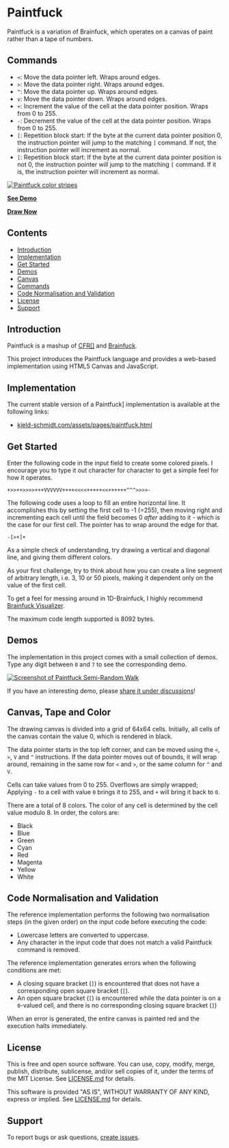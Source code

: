 Paintfuck
=====

Paintfuck is a variation of Brainfuck, which operates on a canvas of paint
rather than a tape of numbers.

## Commands

- `<`: Move the data pointer left. Wraps around edges.
- `>`: Move the data pointer right. Wraps around edges.
- `^`: Move the data pointer up. Wraps around edges.
- `v`: Move the data pointer down. Wraps around edges.
- `+`: Increment the value of the cell at the data pointer position. Wraps from 0 to 255.
- `-`: Decrement the value of the cell at the data pointer position. Wraps from 0 to 255.
- `[`: Repetition block start: If the byte at the current data pointer position
  0, the instruction pointer will jump to the matching `]` command. If not, the 
  instruction pointer will increment as normal.
- `[`: Repetition block start: If the byte at the current data pointer position
  is not 0, the instruction pointer will jump to the matching `[` command. If 
  it is, the instruction pointer will increment as normal.

[![Paintfuck color stripes][IMG0]][DEMO1]

**[See Demo][DEMO1]**

**[Draw Now][DRAW1]**


Contents
--------

* [Introduction](#introduction)
* [Implementation](#implementation)
* [Get Started](#get-started)
* [Demos](#demos)
* [Canvas](#canvas-tape-and-color)
* [Commands](#commands)
* [Code Normalisation and Validation](#code-normalisation-and-validation)
* [License](#license)
* [Support](#support)


Introduction
------------

Paintfuck is a mashup of [CFR\[\]](https://susam.net/cfr.html#) and 
[Brainfuck](https://en.wikipedia.org/wiki/Brainfuck).

This project introduces the Paintfuck language and provides a web-based
implementation using HTML5 Canvas and JavaScript.


Implementation
--------------

The current stable version of a Paintfuck] implementation is available at
the following links:

* [kjeld-schmidt.com/assets/pages/paintfuck.html][DRAW1]

[DRAW1]: https://kjeld-schmidt.com/assets/pages/paintfuck.html

[DEMO1]: https://kjeld-schmidt.com/assets/pages/paintfuck.html#VlZWVj4rKysrKysrWzwrKysrKysrKz4tXTxbPj4+KysrKysrK1s8KysrKysrKys+LV1eW1YrXi1dVitbWz5dPFstPis+Kzw8XT4+Wy08PCs+Pl08K1s8XT4tXTw8LVstViteXVZd
[DEMO3]: https://kjeld-schmidt.com/assets/pages/paintfuck.html#Pj4+Pj4rPDw8PDw8LVstWz4tPCs+XStWPitWPitWPFs+LTwrPl0rVjwrVjwrXQ==

[IMG0]: https://kjeld-schmidt.com/assets/images/paintfuck/demo-1.png
[IMG3]: https://kjeld-schmidt.com/assets/images/paintfuck/demo-6.png


Get Started
-----------

Enter the following code in the input field to create some colored pixels. 
I encourage you to type it out character for character to get a simple feel for
how it operates.

```
+>>++>>>>+++VVVVVV++++<<<<+++++<<++++++^^^>>>>-
```

The following code uses a loop to fill an entire horizontal line. It 
accomplishes this by setting the first cell to -1 (=255), then moving right and 
incrementing each cell until the field becomes 0 _after_ adding to it - which is
the case for our first cell. The pointer has to wrap around the edge for that.

```
-[>+]+
```

As a simple check of understanding, try drawing a vertical and diagonal line, 
and giving them different colors.

As your first challenge, try to think about how you can create a line segment of 
arbitrary length, i.e. 3, 10 or 50 pixels, making it dependent only on the value
of the first cell.

To get a feel for messing around in 1D-Brainfuck, I highly recommend 
[Brainfuck Visualizer](https://ashupk.github.io/Brainfuck/brainfuck-visualizer-master/index.html#).

The maximum code length supported is 8092 bytes.


Demos
-----

The implementation in this project comes with a small collection of
demos.  Type any digit between `0` and `7` to see the corresponding
demo. 

[![Screenshot of Paintfuck Semi-Random Walk][IMG3]][DEMO3]

If you have an interesting demo, please
[share it under discussions][SHOW-AND-TELL]!


Canvas, Tape and Color
------

The drawing canvas is divided into a grid of 64x64 cells. Initially, all
cells of the canvas contain the value 0, which is rendered in black.

The data pointer starts in the top left corner, and can be moved using the `<`, 
`>`, `V` and `^` instructions. If the data pointer moves out of bounds, it will
wrap around, remaining in the same row for `<` and `>`, or the same column for 
`^` and `V`.

Cells can take values from 0 to 255. Overflows are simply wrapped; Applying `-`
to a cell with value `0` brings it to 255, and `+` will bring it back to `0`. 

There are a total of 8 colors. The color of any cell is determined by the cell 
value modulo 8. In order, the colors are:  

- Black
- Blue
- Green
- Cyan
- Red
- Magenta
- Yellow
- White


Code Normalisation and Validation
---------------------------------

The reference implementation performs the following two normalisation
steps (in the given order) on the input code before executing the
code:

- Lowercase letters are converted to uppercase.
- Any character in the input code that does not match a valid Paintfuck
  command is removed.

The reference implementation generates errors when the following conditions are met:

- A closing square bracket (`]`) is encountered that does not have a
  corresponding open square bracket (`[`).
- An open square bracket (`[`) is encountered while the data pointer is on a 
  `0`-valued cell, and there is no corresponding closing square bracket (`]`)

When an error is generated, the entire canvas is painted red and the
execution halts immediately.

License
-------

This is free and open source software.  You can use, copy, modify,
merge, publish, distribute, sublicense, and/or sell copies of it,
under the terms of the MIT License.  See [LICENSE.md][L] for details.

This software is provided "AS IS", WITHOUT WARRANTY OF ANY KIND,
express or implied. See [LICENSE.md][L] for details.

[L]: LICENSE.md


Support
-------

To report bugs or ask questions, [create issues][ISSUES].

[ISSUES]: https://github.com/KjeldSchmidt/Paintfuck/issues
[SHOW-AND-TELL]: https://github.com/KjeldSchmidt/Paintfuck/discussions/new?category=show-and-tell

<!--
Release Checklist
-----------------

- Update version in package.json.
- Update version in HTML (1 place).
- Update copyright in HTML (1 place).
- Update copyright in LICENSE.md.
- Disable logging.
- Update CHANGES.md.
- Run: npm run lint
- Run: git status; git add -p
- Run: VERSION=<VERSION>
- Run: git commit -em "Set version to $VERSION"
- Run: git tag $VERSION -m "Paintfuck $VERSION"
- Run: git push origin main $VERSION
-->
